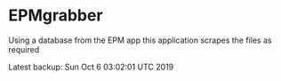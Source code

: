 # EPMgrabber
Using a database from the EPM app this application scrapes the files as required


Latest backup: Sun Oct 6 03:02:01 UTC 2019
